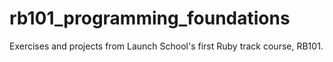 # rb101_programming_foundations
 Exercises and projects from Launch School's first Ruby track course, RB101. 
